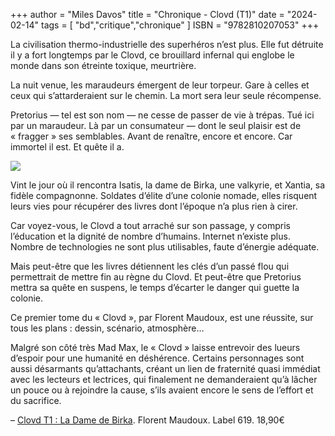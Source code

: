 +++
author = "Miles Davos"
title = "Chronique - Clovd (T1)"
date = "2024-02-14"
tags = [
    "bd","critique","chronique"
]
ISBN = "9782810207053"
+++

La civilisation thermo-industrielle des superhéros n’est plus. Elle fut détruite il y a fort longtemps par le Clovd, ce brouillard infernal qui englobe le monde dans son étreinte toxique, meurtrière.

La nuit venue, les maraudeurs émergent de leur torpeur. Gare à celles et ceux qui s’attarderaient sur le chemin. La mort sera leur seule récompense.

Pretorius — tel est son nom — ne cesse de passer de vie à trépas. Tué ici par un maraudeur. Là par un consumateur — dont le seul plaisir est de « fragger » ses semblables. Avant de renaître, encore et encore. Car immortel il est. Et quête il a.

![](/images/clovd-t1.jpeg)
	
Vint le jour où il rencontra Isatis, la dame de Birka, une valkyrie, et Xantia, sa fidèle compagnonne. Soldates d’élite d’une colonie nomade, elles risquent leurs vies pour récupérer des livres dont l’époque n’a plus rien à cirer.
	
Car voyez-vous, le Clovd a tout arraché sur son passage, y compris l’éducation et la dignité de nombre d’humains. Internet n’existe plus. Nombre de technologies ne sont plus utilisables, faute d’énergie adéquate.
	
Mais peut-être que les livres détiennent les clés d’un passé flou qui permettrait de mettre fin au règne du Clovd. Et peut-être que Pretorius mettra sa quête en suspens, le temps d’écarter le danger qui guette la colonie.
	
Ce premier tome du « Clovd », par Florent Maudoux, est une réussite, sur tous les plans : dessin, scénario, atmosphère…
	
Malgré son côté très Mad Max, le « Clovd » laisse entrevoir des lueurs d’espoir pour une humanité en déshérence. Certains personnages sont aussi désarmants qu’attachants, créant un lien de fraternité quasi immédiat avec les lecteurs et lectrices, qui finalement ne demanderaient qu’à lâcher un pouce ou à rejoindre la cause, s’ils avaient encore le sens de l’effort et du sacrifice.
	
–
[Clovd T1 : La Dame de Birka](https://www.editions-ruedesevres.fr/Clovd-T1-Le-Corbeau-et-Isatis). Florent Maudoux. Label 619. 18,90€
